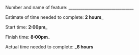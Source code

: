 Number and name of feature: ________________________________

Estimate of time needed to complete: __2 hours___

Start time: __2:00pm___

Finish time: __8:00pm___

Actual time needed to complete: ___6 hours__

